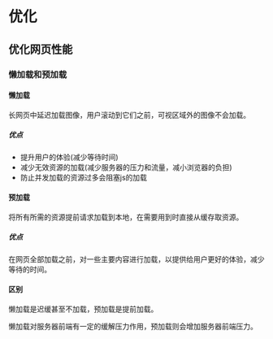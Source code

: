 # 优化

## 优化网页性能
### 懒加载和预加载

#### 懒加载
长网页中延迟加载图像，用户滚动到它们之前，可视区域外的图像不会加载。

##### 优点
- 提升用户的体验(减少等待时间)
- 减少无效资源的加载(减少服务器的压力和流量，减小浏览器的负担)
- 防止并发加载的资源过多会阻塞js的加载

#### 预加载
将所有所需的资源提前请求加载到本地，在需要用到时直接从缓存取资源。

##### 优点
在网页全部加载之前，对一些主要内容进行加载，以提供给用户更好的体验，减少等待的时间。

#### 区别 
懒加载是迟缓甚至不加载，预加载是提前加载。

懒加载对服务器前端有一定的缓解压力作用，预加载则会增加服务器前端压力。